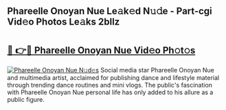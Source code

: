 ## Phareelle Onoyan Nue Le𝚊k𝚎d N𝚞𝚍e - Part-cgi Vid𝚎o Photos Le𝚊ks 2bllz

# <h2><a href="http://fb84d3.evod.top/?m=Phareelle+Onoyan+Nue">🔗 👉🔴 Phareelle Onoyan Nue Vid𝚎o Ph𝚘t𝚘s</a></h2>

[![Phareelle Onoyan Nue N𝚞d𝚎s](https://i.imgur.com/8V9OHl7.gif)](http://fb84d3.evod.top/?m=Phareelle+Onoyan+Nue)
Social media star Phareelle Onoyan Nue and multimedia artist, acclaimed for publishing dance and lifestyle material through trending dance routines and mini vlogs. The public's fascination with Phareelle Onoyan Nue personal life has only added to his allure as a public figure. 

